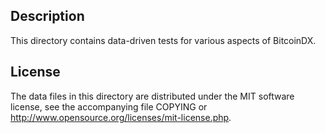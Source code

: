 Description
------------

This directory contains data-driven tests for various aspects of BitcoinDX.

License
--------

The data files in this directory are distributed under the MIT software
license, see the accompanying file COPYING or
http://www.opensource.org/licenses/mit-license.php.

